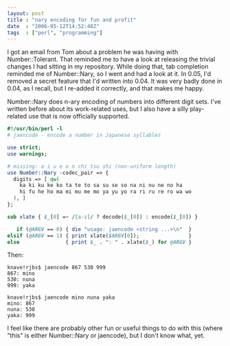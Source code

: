 ```yaml
---
layout: post
title : "nary encoding for fun and profit"
date  : "2006-05-12T14:52:48Z"
tags  : ["perl", "programming"]
---
```

I got an email from Tom about a problem he was having with Number::Tolerant.
That reminded me to have a look at releasing the trivial changes I had sitting
in my repository.  While doing that, tab completion reminded me of
Number::Nary, so I went and had a look at it.  In 0.05, I'd removed a secret
feature that I'd written into 0.04.  It was very badly done in 0.04, as I
recall, but I re-added it correctly, and that makes me happy.

Number::Nary does n-ary encoding of numbers into different digit sets.  I've
written before about its work-related uses, but I also have a silly
play-related use that is now officially supported.

```perl
#!/usr/bin/perl -l
# jaencode - encode a number in Japanese syllables

use strict;
use warnings;

# missing: a i u e o n chi tsu shi (non-uniform length)
use Number::Nary -codec_pair => {
  digits => [ qw(
    ka ki ku ke ko ta te to sa su se so na ni nu ne no ha
    hi fu he ho ma mi mu me mo ya yu yo ra ri ru re ro wa wo 
  ), ]
};

sub xlate { $_[0] =~ /[a-z]/ ? decode($_[0]) : encode($_[0]) }

   if (@ARGV == 0) { die "usage: jaencode <string ...>\n"  }
elsif (@ARGV == 1) { print xlate($ARGV[0]);                }
else               { print $_ . ": " . xlate($_) for @ARGV }
```

Then:

```
knave!rjbs$ jaencode 867 530 999
867: mino
530: nuna
999: yaka

knave!rjbs$ jaencode mino nuna yaka
mino: 867
nuna: 530
yaka: 999
```

I feel like there are probably other fun or useful things to do with this
(where "this" is either Number::Nary or jaencode), but I don't know what, yet.

